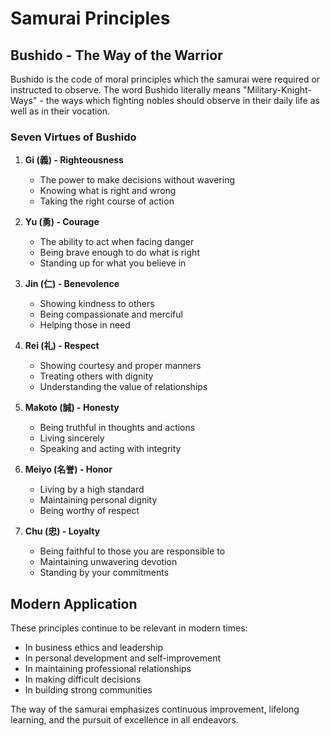 # Samurai Principles

## Bushido - The Way of the Warrior

Bushido is the code of moral principles which the samurai were required or instructed to observe. The word Bushido literally means "Military-Knight-Ways" - the ways which fighting nobles should observe in their daily life as well as in their vocation.

### Seven Virtues of Bushido

1. **Gi (義) - Righteousness**
   - The power to make decisions without wavering
   - Knowing what is right and wrong
   - Taking the right course of action

2. **Yu (勇) - Courage**
   - The ability to act when facing danger
   - Being brave enough to do what is right
   - Standing up for what you believe in

3. **Jin (仁) - Benevolence**
   - Showing kindness to others
   - Being compassionate and merciful
   - Helping those in need

4. **Rei (礼) - Respect**
   - Showing courtesy and proper manners
   - Treating others with dignity
   - Understanding the value of relationships

5. **Makoto (誠) - Honesty**
   - Being truthful in thoughts and actions
   - Living sincerely
   - Speaking and acting with integrity

6. **Meiyo (名誉) - Honor**
   - Living by a high standard
   - Maintaining personal dignity
   - Being worthy of respect

7. **Chu (忠) - Loyalty**
   - Being faithful to those you are responsible to
   - Maintaining unwavering devotion
   - Standing by your commitments

## Modern Application

These principles continue to be relevant in modern times:

- In business ethics and leadership
- In personal development and self-improvement
- In maintaining professional relationships
- In making difficult decisions
- In building strong communities

The way of the samurai emphasizes continuous improvement, lifelong learning, and the pursuit of excellence in all endeavors. 